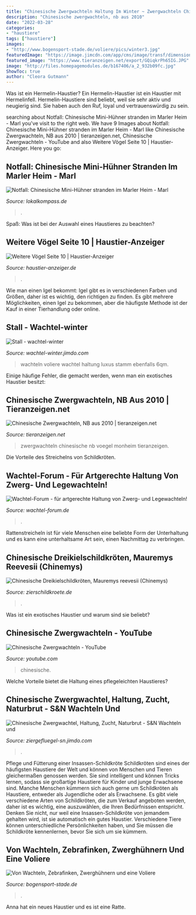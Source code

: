 ```yaml
---
title: "Chinesische Zwergwachteln Haltung Im Winter ~ Zwergwachteln Chinesische Nb Voegel Monheim Tieranzeigen"
description: "Chinesische zwergwachteln, nb aus 2010"
date: "2022-03-28"
categories:
- "haustiere"
tags: ["haustiere"]
images:
- "http://www.bogensport-stade.de/voliere/pics/winter3.jpg"
featuredImage: "https://image.jimcdn.com/app/cms/image/transf/dimension=1920x400:format=jpg/path/s288646dd2e6dccb5/image/i0816ff693dc89302/version/1578659740/image.jpg"
featured_image: "https://www.tieranzeigen.net/export/GQiqkrPh65IG.JPG"
image: "http://files.homepagemodules.de/b167406/a_2_932b09fc.jpg"
ShowToc: true
author: "Cleora Gutmann"
---
```



Was ist ein Hermelin-Haustier?
Ein Hermelin-Haustier ist ein Haustier mit Hermelinfell. Hermelin-Haustiere sind beliebt, weil sie sehr aktiv und neugierig sind. Sie haben auch den Ruf, loyal und vertrauenswürdig zu sein.

	

		
searching about Notfall: Chinesische Mini-Hühner stranden im Marler Heim - Marl you've visit to the right web. We have 9 Images about Notfall: Chinesische Mini-Hühner stranden im Marler Heim - Marl like Chinesische Zwergwachteln, NB aus 2010 | tieranzeigen.net, Chinesische Zwergwachteln - YouTube and also Weitere Vögel Seite 10 | Haustier-Anzeiger. Here you go:
		
    
## Notfall: Chinesische Mini-Hühner Stranden Im Marler Heim - Marl

<img loading=lazy src="https://media04.lokalkompass.de/article/2013/08/29/2/4485912_L.jpg?1564439592" onerror="this.onerror=null;this.src='https://tse3.mm.bing.net/th?id=OIP.fGLObxgSaUPuwphLrQkGyAHaFb&amp;pid=15.1';" alt="Notfall: Chinesische Mini-Hühner stranden im Marler Heim - Marl">

_Source: lokalkompass.de_

>. 

	

Spaß: Was ist bei der Auswahl eines Haustieres zu beachten?

    
## Weitere Vögel Seite 10 | Haustier-Anzeiger

<img loading=lazy src="https://images0.dhd24.com/125591097_xl.jpg" onerror="this.onerror=null;this.src='https://tse2.mm.bing.net/th?id=OIP.5OdoScdu4T0ocLJL6ylMFgHaFj&amp;pid=15.1';" alt="Weitere Vögel Seite 10 | Haustier-Anzeiger">

_Source: haustier-anzeiger.de_

>. 

	

Wie man einen Igel bekommt: Igel gibt es in verschiedenen Farben und Größen, daher ist es wichtig, den richtigen zu finden. Es gibt mehrere Möglichkeiten, einen Igel zu bekommen, aber die häufigste Methode ist der Kauf in einer Tierhandlung oder online.

    
## Stall - Wachtel-winter

<img loading=lazy src="https://image.jimcdn.com/app/cms/image/transf/dimension=397x1024:format=jpg/path/se7fdfa8a7fb0e117/image/i504693b1a99fd5b0/version/1409304241/image.jpg" onerror="this.onerror=null;this.src='https://tse4.mm.bing.net/th?id=OIP.KJXJn8nNPQvJIzDqWXkh4wHaFj&amp;pid=15.1';" alt="Stall - wachtel-winter">

_Source: wachtel-winter.jimdo.com_

>wachteln voliere wachtel haltung luxus stamm ebenfalls 6qm. 

	

Einige häufige Fehler, die gemacht werden, wenn man ein exotisches Haustier besitzt:

    
## Chinesische Zwergwachteln, NB Aus 2010 | Tieranzeigen.net

<img loading=lazy src="https://www.tieranzeigen.net/export/GQiqkrPh65IG.JPG" onerror="this.onerror=null;this.src='https://tse3.mm.bing.net/th?id=OIP.IiK1VYXK5cJ9LcGBmgIqgwHaGy&amp;pid=15.1';" alt="Chinesische Zwergwachteln, NB aus 2010 | tieranzeigen.net">

_Source: tieranzeigen.net_

>zwergwachteln chinesische nb voegel monheim tieranzeigen. 

	

Die Vorteile des Streichelns von Schildkröten.

    
## Wachtel-Forum - Für Artgerechte Haltung Von Zwerg- Und Legewachteln!

<img loading=lazy src="http://files.homepagemodules.de/b167406/a_2_932b09fc.jpg" onerror="this.onerror=null;this.src='https://tse3.mm.bing.net/th?id=OIP.axh2aONlY_mqp-JWYaP7DwHaBV&amp;pid=15.1';" alt="Wachtel-Forum - für artgerechte Haltung von Zwerg- und Legewachteln!">

_Source: wachtel-forum.de_

>. 

	

Rattenstreicheln ist für viele Menschen eine beliebte Form der Unterhaltung und es kann eine unterhaltsame Art sein, einen Nachmittag zu verbringen.

    
## Chinesische Dreikielschildkröten, Mauremys Reevesii (Chinemys)

<img loading=lazy src="https://www.zierschildkroete.de/wp-content/uploads/mauremys_reevesii_3-2048x1366.jpg?v=1575832130" onerror="this.onerror=null;this.src='https://tse3.mm.bing.net/th?id=OIP.SS_UQvwCwmHUDUJy3nT8YQHaE8&amp;pid=15.1';" alt="Chinesische Dreikielschildkröten, Mauremys reevesii (Chinemys)">

_Source: zierschildkroete.de_

>. 

	

Was ist ein exotisches Haustier und warum sind sie beliebt?

    
## Chinesische Zwergwachteln - YouTube

<img loading=lazy src="https://i.ytimg.com/vi/OqANO4wFTJo/maxresdefault.jpg" onerror="this.onerror=null;this.src='https://tse3.mm.bing.net/th?id=OIP.fiisZMLHm7ynH5ntIFfpCwHaEK&amp;pid=15.1';" alt="Chinesische Zwergwachteln - YouTube">

_Source: youtube.com_

>chinesische. 

	

Welche Vorteile bietet die Haltung eines pflegeleichten Haustieres?

    
## Chinesische Zwergwachtel, Haltung, Zucht, Naturbrut - S&amp;N Wachteln Und

<img loading=lazy src="https://image.jimcdn.com/app/cms/image/transf/dimension=1920x400:format=jpg/path/s288646dd2e6dccb5/image/i0816ff693dc89302/version/1578659740/image.jpg" onerror="this.onerror=null;this.src='https://tse2.mm.bing.net/th?id=OIP.7hir5NTtDapUgftjwzgxgAAAAA&amp;pid=15.1';" alt="Chinesische Zwergwachtel, Haltung, Zucht, Naturbrut - S&amp;N Wachteln und">

_Source: ziergefluegel-sn.jimdo.com_

>. 

	

Pflege und Fütterung einer Insassen-Schildkröte
Schildkröten sind eines der häufigsten Haustiere der Welt und können von Menschen und Tieren gleichermaßen genossen werden. Sie sind intelligent und können Tricks lernen, sodass sie großartige Haustiere für Kinder und junge Erwachsene sind. Manche Menschen kümmern sich auch gerne um Schildkröten als Haustiere, entweder als Jugendliche oder als Erwachsene. Es gibt viele verschiedene Arten von Schildkröten, die zum Verkauf angeboten werden, daher ist es wichtig, eine auszuwählen, die Ihren Bedürfnissen entspricht. Denken Sie nicht, nur weil eine Insassen-Schildkröte von jemandem gehalten wird, ist sie automatisch ein gutes Haustier. Verschiedene Tiere können unterschiedliche Persönlichkeiten haben, und Sie müssen die Schildkröte kennenlernen, bevor Sie sich um sie kümmern.

    
## Von Wachteln, Zebrafinken, Zwerghühnern Und Eine Voliere

<img loading=lazy src="http://www.bogensport-stade.de/voliere/pics/winter3.jpg" onerror="this.onerror=null;this.src='https://tse4.mm.bing.net/th?id=OIP.-Zr3pGEmCimRsItGdOcvUAHaEK&amp;pid=15.1';" alt="Von Wachteln, Zebrafinken, Zwerghühnern und eine Voliere">

_Source: bogensport-stade.de_

>. 

	

Anna hat ein neues Haustier und es ist eine Ratte.

